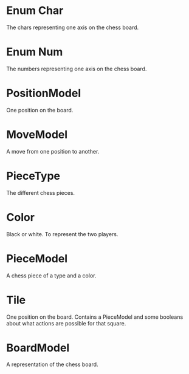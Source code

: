 # Enum Char
The chars representing one axis on the chess board.

# Enum Num
The numbers representing one axis on the chess board.

# PositionModel
One position on the board.

# MoveModel
A move from one position to another.

# PieceType
The different chess pieces.

# Color
Black or white. To represent the two players.

# PieceModel
A chess piece of a type and a color.

# Tile
One position on the board. Contains a PieceModel and some booleans
about what actions are possible for that square.

# BoardModel
A representation of the chess board.
